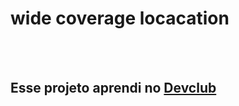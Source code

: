 <h1>wide coverage locacation</h1>
<br>
<br>
<h2> Esse projeto aprendi no <a href=¨https://Rodolfomori.com.br/Devclub¨</a>Devclub </h2>
